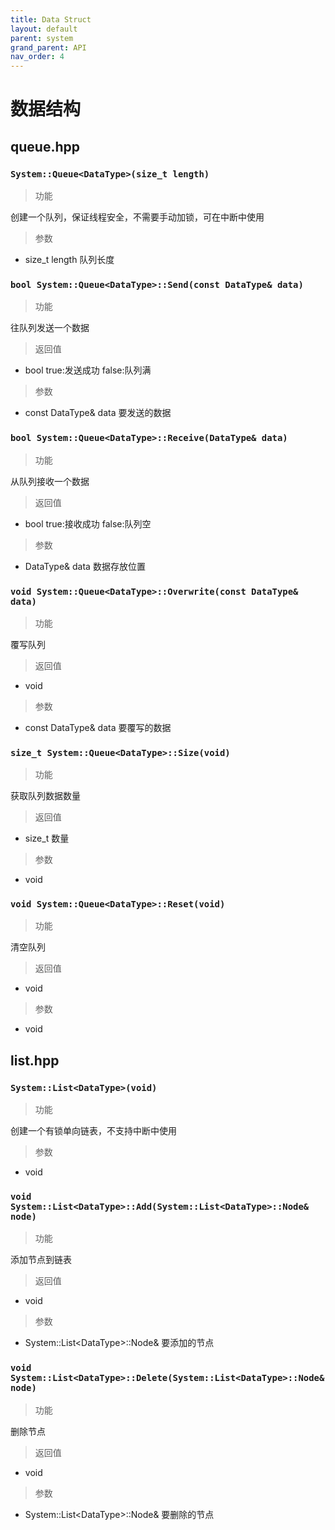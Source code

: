 ```yaml
---
title: Data Struct
layout: default
parent: system
grand_parent: API
nav_order: 4
---
```


# 数据结构

## queue.hpp

### `System::Queue<DataType>(size_t length)`

> 功能

创建一个队列，保证线程安全，不需要手动加锁，可在中断中使用

> 参数

* size_t length 队列长度

### `bool System::Queue<DataType>::Send(const DataType& data)`

> 功能

往队列发送一个数据

> 返回值

* bool true:发送成功 false:队列满

> 参数

* const DataType& data 要发送的数据

### `bool System::Queue<DataType>::Receive(DataType& data)`

> 功能

从队列接收一个数据

> 返回值

* bool true:接收成功 false:队列空

> 参数

* DataType& data 数据存放位置

### `void System::Queue<DataType>::Overwrite(const DataType& data)`

> 功能

覆写队列

> 返回值

* void

> 参数

* const DataType& data 要覆写的数据

### `size_t System::Queue<DataType>::Size(void)`

> 功能

获取队列数据数量

> 返回值

* size_t 数量

> 参数

* void

### `void System::Queue<DataType>::Reset(void)`

> 功能

清空队列

> 返回值

* void

> 参数

* void

## list.hpp

### `System::List<DataType>(void)`

> 功能

创建一个有锁单向链表，不支持中断中使用

> 参数

* void

### `void System::List<DataType>::Add(System::List<DataType>::Node& node)`

> 功能

添加节点到链表

> 返回值

* void

> 参数

* System::List\<DataType\>::Node&  要添加的节点

### `void System::List<DataType>::Delete(System::List<DataType>::Node& node)`

> 功能

删除节点

> 返回值

* void

> 参数

* System::List\<DataType\>::Node&  要删除的节点
